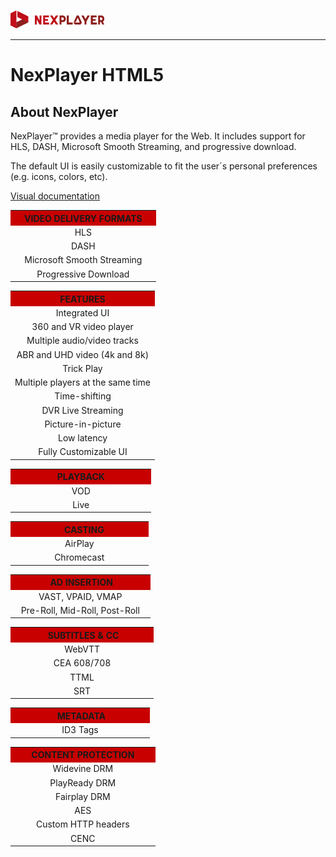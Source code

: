 <a id="introduction-top"> </a>

<a href="https://nexplayer.github.io/NexPlayer_HTML5_Documentation/#/"><img text-align="center" src="./_images/logo5.png" alt="Nexplayer"></a>

***

# NexPlayer HTML5<!-- {docsify-ignore-all} -->

## About NexPlayer
NexPlayer™ provides a media player for the Web. It includes support for HLS, DASH, Microsoft Smooth Streaming, and progressive download.

The default UI is easily customizable to fit the user´s personal preferences (e.g. icons, colors, etc).

<a href="https://nexplayer.github.io/NexPlayer_HTML5_Documentation/#/" class="hideText"> Visual documentation </a>

<table class="table table-sm">
 
  <tbody>
    <tr>
      <th class="titles" bgcolor="#C80000" scope="row">&nbsp&nbsp&nbsp VIDEO DELIVERY FORMATS &nbsp&nbsp&nbsp</th>      
    </tr>
    <tr>
      <td  align="center" scope="row">HLS </td>      
    </tr>
    <tr>
      <td align="center" scope="row">DASH </td>      
    </tr>
    <tr>
      <td align="center" scope="row">Microsoft Smooth Streaming </td>      
    </tr>
    <tr>
      <td align="center" scope="row">Progressive Download </td>      
    </tr>
  </tbody>

  <table class="table tableFeatures">
 
  <tbody >
    <tr>
      <th colspan="3" class="titles" bgcolor="#C80000" >FEATURES</th>      
    </tr>
    <tr>
        <td align="center" >Integrated UI</td>
    </tr>
    <tr>
        <td align="center" >360 and VR video player</td>
    </tr>
    <tr>
        <td align="center" > Multiple audio/video tracks</td>
    </tr>
    <tr>
        <td align="center" >ABR and UHD video (4k and 8k)</td>
    </tr>
    <tr>
        <td align="center" >Trick Play</td>
    </tr>
    <tr>
        <td align="center" >Multiple players at the same time</td>
    </tr>
    <tr>
        <td align="center" >Time-shifting</td>
    </tr>
    <tr>
        <td align="center" >DVR Live Streaming</td>
    </tr>
    <tr>
        <td align="center" >Picture-in-picture</td>
    </tr>
    <tr>
        <td align="center" >Low latency</td>
    </tr>
    <tr>
        <td align="center" >Fully Customizable UI</td>
    </tr>
  </tbody>
  
</table>

</table>

<table class="table table-sm tablePlayback" >
 
  <tbody >
    <tr>
      <th colspan="3"  class="titles" bgcolor="##C80000" scope="row">&nbsp&nbsp&nbsp&nbsp&nbsp&nbsp&nbsp&nbsp&nbsp&nbsp&nbsp&nbsp&nbsp&nbsp&nbsp&nbsp&nbsp PLAYBACK &nbsp&nbsp&nbsp&nbsp&nbsp&nbsp&nbsp&nbsp&nbsp&nbsp&nbsp&nbsp&nbsp&nbsp&nbsp&nbsp&nbsp</th>      
    </tr>
    <tr>
        <td align="center" >VOD</td>
    </tr>
    <tr>
        <td align="center" >Live</td>
    </tr>
  </tbody>
  
</table>
<table class="table tableCasting">
 
  <tbody >
    <tr>
      <th colspan="3" bgcolor="##C80000"  class="titles" scope="column">&nbsp&nbsp&nbsp&nbsp&nbsp&nbsp&nbsp&nbsp&nbsp&nbsp&nbsp&nbsp&nbsp&nbsp&nbsp&nbsp&nbsp&nbsp&nbsp&nbsp CASTING &nbsp&nbsp&nbsp&nbsp&nbsp&nbsp&nbsp&nbsp&nbsp&nbsp&nbsp&nbsp&nbsp&nbsp&nbsp&nbsp</th>      
    </tr>
    <tr>
        <td align="center" >AirPlay</td>
    </tr>
    <tr>
        <td align="center" >Chromecast</td>
    </tr>
  </tbody>
  
</table>

<table class="table tableAds">
 
  <tbody >
    <tr>
      <th colspan="3" bgcolor="##C80000"  class="titles" scope="column">&nbsp&nbsp&nbsp&nbsp&nbsp&nbsp&nbsp&nbsp&nbsp&nbsp&nbsp&nbsp&nbsp&nbsp AD INSERTION &nbsp&nbsp&nbsp&nbsp&nbsp&nbsp&nbsp&nbsp&nbsp&nbsp&nbsp&nbsp&nbsp</th>      
    </tr>
    <tr>
        <td align="center" >VAST, VPAID, VMAP</td>
    </tr>
    <tr>
        <td align="center" >Pre-Roll, Mid-Roll, Post-Roll</td>
    </tr>
  </tbody>
  
</table>

<table class="table table-sm tableSubs" >
 
  <tbody >
    <tr>
      <th colspan="3"  class="titles" bgcolor="##C80000" scope="row">&nbsp&nbsp&nbsp&nbsp&nbsp&nbsp&nbsp&nbsp&nbsp&nbsp&nbsp&nbsp&nbsp SUBTITLES & CC &nbsp&nbsp&nbsp&nbsp&nbsp&nbsp&nbsp&nbsp&nbsp&nbsp&nbsp&nbsp</th>      
    </tr>
    <tr>
        <td align="center" >WebVTT</td>
    </tr>
    <tr>
        <td align="center" >CEA 608/708</td>
    </tr>
      <tr>
        <td align="center" >TTML</td>
    </tr>
      <tr>
        <td align="center" >SRT</td>
    </tr>
  </tbody>
  
</table>

<table class="table table-sm tableMetadata" >
 
  <tbody >
    <tr>
      <th colspan="3"  class="titles" bgcolor="##C80000" scope="row">&nbsp&nbsp&nbsp&nbsp&nbsp&nbsp&nbsp&nbsp&nbsp&nbsp&nbsp&nbsp&nbsp&nbsp&nbsp&nbsp&nbsp METADATA &nbsp&nbsp&nbsp&nbsp&nbsp&nbsp&nbsp&nbsp&nbsp&nbsp&nbsp&nbsp&nbsp&nbsp&nbsp&nbsp</th>      
    </tr>
    <tr>
        <td align="center" >ID3 Tags</td>
    </tr>    
  </tbody>
  
</table>
<table class="table table-sm tableDRM" >
 
  <tbody >
    <tr>
      <th colspan="3"  class="titles" bgcolor="##C80000" scope="row">&nbsp&nbsp&nbsp&nbsp&nbsp&nbsp CONTENT PROTECTION &nbsp&nbsp&nbsp&nbsp&nbsp&nbsp</th>      
    </tr>
    <tr>
        <td align="center" >Widevine DRM</td>
    </tr>
    <tr>
        <td align="center" >PlayReady DRM</td>
    </tr>
      <tr>
        <td align="center" >Fairplay DRM</td>
    </tr>
      <tr>
        <td align="center" >AES</td>
    </tr>
       <tr>
        <td align="center" >Custom HTTP headers</td>
    </tr>
     <tr>
        <td align="center" >CENC</td>
    </tr>
  </tbody>
  
</table>
<pre style="background-color: #f8f8f800">





















</pre>
